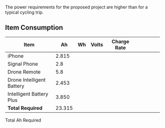 The power requirements for the proposed project are higher than for a typical cycling trip. 

## Item Consumption

| Item                      | Ah     | Wh  | Volts | Charge Rate|      |     |     |     |     |
| ------------------------- | ------ | --- | ----- | ------------ | --- | --- | --- | --- | --- |
| iPhone                    | 2.815  |     |       |              |     |     |     |     |     |
| Signal Phone              | 2.8    |     |       |              |     |     |     |     |     |
| Drone Remote              | 5.8    |     |       |              |     |     |     |     |     |
| Drone Intelligent Battery | 2.453  |     |       |              |     |     |     |     |     |
| Intelligent Battery Plus  | 3.850  |     |       |              |     |     |     |     |     |
| **Total Required**        | 23.315 |     |       |              |     |     |     |     |     |

Total Ah Required 


